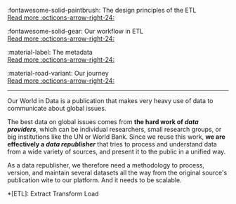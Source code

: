 :fontawesome-solid-paintbrush: The design principles of the ETL<br>
[Read more :octicons-arrow-right-24:](design/compute-graph/index.md)

:fontawesome-solid-gear: Our workflow in ETL<br>
[Read more :octicons-arrow-right-24:](workflow/index.md)

:material-label: The metadata<br>
[Read more :octicons-arrow-right-24:](metadata/index.md)

:material-road-variant: Our journey<br>
[Read more :octicons-arrow-right-24:](our-journey.md)

---

Our World in Data is a publication that makes very heavy use of data to communicate about global issues.

The best data on global issues comes from **the hard work of _data providers_**, which can be individual researchers, small research groups, or big institutions like the UN or World Bank. Since we reuse this work, **we are effectively a _data republisher_** that tries to process and understand data from a wide variety of sources, and present it to the public in a unified way.

As a data republisher, we therefore need a methodology to process, version, and maintain several datasets all the way from the original source's publication wite to our platform. And it needs to be scalable.
<!--
We've had [our own journey](our-journey.md) in the search for this methodology for some time, which has now converged into what we know as the ETL. In this section we describe [its design principles](design), our [workflow](workflow/index.md).
Learn more about our architecture in the following sections: -->

*[ETL]: Extract Transform Load
